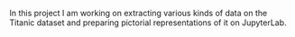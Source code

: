 In this project I am working on extracting various kinds of data on the Titanic dataset and preparing pictorial representations of it on JupyterLab.
